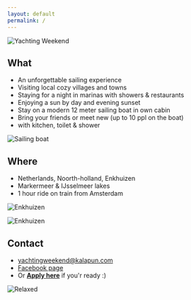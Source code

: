 ```yaml
---
layout: default
permalink: /
---
```


![Yachting Weekend](http://img.mrt.io/flickr/14041504787/z)

## What
- An unforgettable sailing experience
- Visiting local cozy villages and towns
- Staying for a night in marinas with showers & restaurants
- Enjoying a sun by day and evening sunset
- Stay on a modern 12 meter sailing boat in own cabin
- Bring your friends or meet new (up to 10 ppl on the boat)
- with kitchen, toilet & shower 

![Sailing boat](http://img.mrt.io/flickr/14041505627/n)

## Where
- Netherlands, Noorth-holland, Enkhuizen
- Markermeer & IJsselmeer lakes
- 1 hour ride on train from Amsterdam

![Enkhuizen](http://img.mrt.io/map/52.7001511,5.2974541,7)

![Enkhuizen](http://img.mrt.io/map/52.7001511,5.2974541,13)

## Contact
- [yachtingweekend@kalapun.com](mailto://yachtingweekend@kalapun.com)
- [Facebook page](http://fb.com/groups/yachtingweekend/)
- Or **[Apply here](http://bit.ly/tksw)** if you'r ready :)

![Relaxed](http://img.mrt.io/flickr/14049386300/n)
